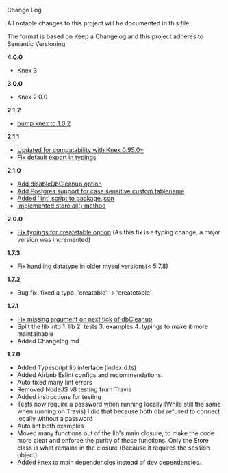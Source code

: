 Change Log

All notable changes to this project will be documented in this file.

The format is based on Keep a Changelog and this project adheres to Semantic Versioning.

**4.0.0**
- Knex 3

**3.0.0**
- Knex 2.0.0

**2.1.2**
- [bump knex to 1.0.2](https://github.com/gx0r/connect-session-knex/pull/95)

**2.1.1**
- [Updated for compatability with Knex 0.95.0+](https://github.com/gx0r/connect-session-knex/pull/82)
- [Fix default export in typings](https://github.com/gx0r/connect-session-knex/pull/89)

**2.1.0**
- [Add disableDbCleanup option](https://github.com/gx0r/connect-session-knex/pull/78)
- [Add Postgres support for case sensitive custom tablename](https://github.com/gx0r/connect-session-knex/pull/79)
- [Added 'lint' script to package.json](https://github.com/gx0r/connect-session-knex/pull/80)
- [Implemented store.all() method](https://github.com/gx0r/connect-session-knex/pull/81)

**2.0.0**
- [Fix typings for createtable option](https://github.com/llambda/connect-session-knex/pull/73) (As this fix is a typing change, a major version was incremented)

**1.7.3**
- [Fix handling datatype in older mysql versions(< 5.7.8)](https://github.com/gx0r/connect-session-knex/pull/68)

**1.7.2**

- Bug fix: fixed a typo. 'creatable' -> 'createtable'

**1.7.1**

- [Fix missing argument on next tick of dbCleanup](https://github.com/gx0r/connect-session-knex/pull/65)
- Split the lib into 1. lib 2. tests 3. examples 4. typings to make it more maintainable
- Added Changelog.md

**1.7.0**

- Added Typescript lib interface (index.d.ts)
- Added Airbnb Eslint configs and recommendations.
- Auto fixed many lint errors
- Removed NodeJS v8 testing from Travis
- Added instructions for testing
- Tests now require a password when running locally (While still the same when running on Travis) I did that because both dbs refused to connect locally without a password
- Auto lint both examples
- Moved many functions out of the lib's main closure, to make the code more clear and enforce the purity of these functions. Only the Store class is what remains in the closure (Because it requires the session object)
- Added knex to main dependencies instead of dev dependencies.
